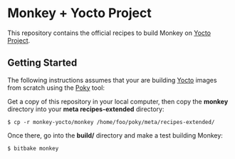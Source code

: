 # Monkey + Yocto Project

This repository contains the official recipes to build Monkey on [Yocto Project](https://www.yoctoproject.org/).

## Getting Started

The following instructions assumes that your are building [Yocto](https://www.yoctoproject.org/) images from scratch using the [Poky](https://www.yoctoproject.org/tools-resources/projects/poky) tool:

Get a copy of this repository in your local computer, then copy the __monkey__ directory into your __meta recipes-extended__ directory:

```Shell
$ cp -r monkey-yocto/monkey /home/foo/poky/meta/recipes-extended/
```

Once there, go into the __build/__ directory and make a test building Monkey:

```Shell
$ bitbake monkey
```
